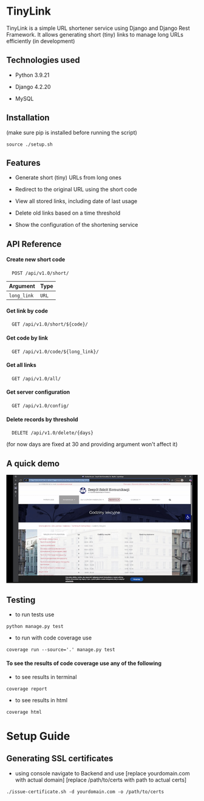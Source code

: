 # TinyLink
TinyLink is a simple URL shortener service using Django and Django Rest Framework.
It allows generating short (tiny) links to manage long URLs efficiently
(in development)


## Technologies used

- Python 3.9.21

- Django 4.2.20

- MySQL

## Installation
(make sure pip is installed before running the script)
```
source ./setup.sh
```


## Features

- Generate short (tiny) URLs from long ones

- Redirect to the original URL using the short code

- View all stored links, including date of last usage

- Delete old links based on a time threshold

- Show the configuration of the shortening service
## API Reference

#### Create new short code

```http
  POST /api/v1.0/short/
```

| Argument | Type     
| :-------- | :------- 
| `long_link` | `URL`

#### Get link by code

```http
  GET /api/v1.0/short/${code}/
```

#### Get code by link

```http
  GET /api/v1.0/code/${long_link}/
```

#### Get all links

```http
  GET /api/v1.0/all/
```

#### Get server configuration

```http
  GET /api/v1.0/config/
```
#### Delete records by threshold
```http
  DELETE /api/v1.0/delete/{days}
```
(for now days are fixed at 30 and providing argument won't affect it)
## A quick demo
![DEMO](.assets/demo.gif)

## Testing
- to run tests use
```
python manage.py test
```
- to run with code coverage use
```
coverage run --source='.' manage.py test
```
#### To see the results of code coverage use any of the following
- to see results in terminal
```
coverage report
```
- to see results in html
```
coverage html
```

# Setup Guide

## Generating SSL certificates
- using console navigate to Backend and use
[replace yourdomain.com with actual domain]
[replace /path/to/certs with path to actual certs]
```
./issue-certificate.sh -d yourdomain.com -o /path/to/certs
```